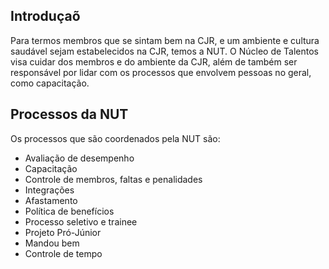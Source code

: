 ## Introduçaõ

Para termos membros que se sintam bem na CJR, e um ambiente e cultura saudável sejam estabelecidos na CJR, temos a NUT.
O Núcleo de Talentos visa cuidar dos membros e do ambiente da CJR, além de também ser responsável por lidar com os processos que envolvem pessoas no geral, como capacitação.

## Processos da NUT

Os processos que são coordenados pela NUT são:

- Avaliação de desempenho
- Capacitação
- Controle de membros, faltas e penalidades
- Integrações
- Afastamento
- Política de benefícios
- Processo seletivo e trainee
- Projeto Pró-Júnior
- Mandou bem
- Controle de tempo
